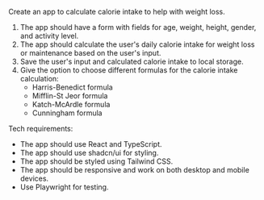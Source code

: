 Create an app to calculate calorie intake to help with weight loss. 

1. The app should have a form with fields for age, weight, height, gender, and activity level.
2. The app should calculate the user's daily calorie intake for weight loss or maintenance based on the user's input.
3. Save the user's input and calculated calorie intake to local storage.
4. Give the option to choose different formulas for the calorie intake calculation:
    - Harris-Benedict formula
    - Mifflin-St Jeor formula
    - Katch-McArdle formula
    - Cunningham formula

Tech requirements:
- The app should use React and TypeScript.
- The app should use shadcn/ui for styling.
- The app should be styled using Tailwind CSS.
- The app should be responsive and work on both desktop and mobile devices.
- Use Playwright for testing.